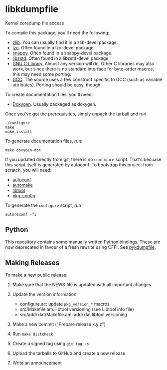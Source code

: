 libkdumpfile
============

Kernel coredump file access

To compile this package, you'll need the following:

* [zlib](http://www.zlib.net/). You can usually find it in a zlib-devel
  package.
* [lzo](http://www.oberhumer.com/opensource/lzo/). Often found in a
  lzo-devel package.
* [snappy](https://github.com/google/snappy). Often found in a snappy-devel
   package.
* [libzstd](https://github.com/facebook/zstd). Often found in a libzstd-devel
  package.
* [GNU C Library](http://www.gnu.org/software/libc/libc.html). Almost
  any version will do. Other C libraries may also work, but since there
  is no standard interface for byte-order macros, this may need some porting.
* [GCC](http://gcc.gnu.org/). The source uses a few construct specific
  to GCC (such as variable attributes). Porting should be easy, though.

To create documentation files, you'll need:

* [Doxygen](http://www.doxygen.org/). Usually packaged as doxygen.

Once you've got the prerequisites, simply unpack the tarball and run


	./configure
	make
	make install

To generate documentation files, run:

	make doxygen-doc

If you updated directly from git, there is no `configure` script. That's
becuase this script itself is generated by autoconf. To bootstrap this
project from scratch, you will need:

* [autoconf](https://www.gnu.org/software/autoconf/)
* [automake](https://www.gnu.org/software/automake/)
* [libtool](https://www.gnu.org/software/libtool/)
* [pkg-config](https://www.freedesktop.org/wiki/Software/pkg-config/)

To generate the `configure` script, run

	autoreconf -fi

Python
------

This repository contains some manually written Python bindings. These are now
deprecated in favour of a fresh rewrite using CFFI. See
[pykdumpfile](https://github.com/ptesarik/pykdumpfile).

Making Releases
---------------

To make a new public release:

1. Make sure that the NEWS file is updated with all important changes
2. Update the version information:
    * configure.ac: update `pkg_version_*` macros
    * src/Makefile.am: libtool versioning (see Libtool info file)
    * src/addrxlat/Makefile.am: addrxlat libtool versioning

3. Make a new commit ("Prepare release x.y.z")
4. Run `make distcheck`
5. Create a signed tag using `git tag -s`
6. Upload the tarballs to GitHub and create a new release
7. Write an announcement
